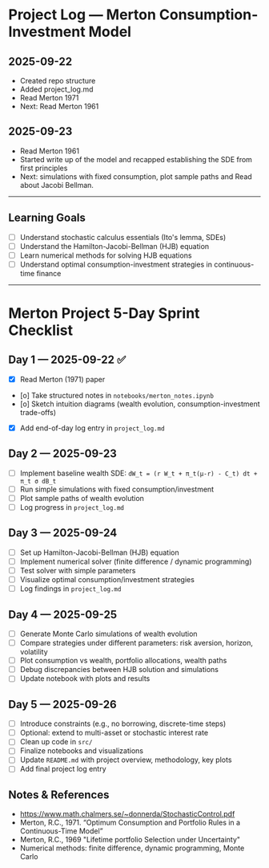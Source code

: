 # Project Log — Merton Consumption-Investment Model

## 2025-09-22
- Created repo structure
- Added project_log.md
- Read Merton 1971
- Next: Read Merton 1961

## 2025-09-23
- Read Merton 1961 
- Started write up of the model and recapped establishing the SDE from first principles 
- Next: simulations with fixed consumption, plot sample paths and Read about Jacobi Bellman.

---

## Learning Goals
- [ ] Understand stochastic calculus essentials (Ito's lemma, SDEs)
- [ ] Understand the Hamilton-Jacobi-Bellman (HJB) equation
- [ ] Learn numerical methods for solving HJB equations
- [ ] Understand optimal consumption-investment strategies in continuous-time finance

---

# Merton Project 5-Day Sprint Checklist

## Day 1 — 2025-09-22 ✅
- [x] Read Merton (1971) paper
- [o] Take structured notes in `notebooks/merton_notes.ipynb`
- [o] Sketch intuition diagrams (wealth evolution, consumption-investment trade-offs)
- [x] Add end-of-day log entry in `project_log.md`

## Day 2 — 2025-09-23
- [ ] Implement baseline wealth SDE: `dW_t = (r W_t + π_t(μ-r) - C_t) dt + π_t σ dB_t`
- [ ] Run simple simulations with fixed consumption/investment
- [ ] Plot sample paths of wealth evolution
- [ ] Log progress in `project_log.md`

## Day 3 — 2025-09-24
- [ ] Set up Hamilton-Jacobi-Bellman (HJB) equation
- [ ] Implement numerical solver (finite difference / dynamic programming)
- [ ] Test solver with simple parameters
- [ ] Visualize optimal consumption/investment strategies
- [ ] Log findings in `project_log.md`

## Day 4 — 2025-09-25
- [ ] Generate Monte Carlo simulations of wealth evolution
- [ ] Compare strategies under different parameters: risk aversion, horizon, volatility
- [ ] Plot consumption vs wealth, portfolio allocations, wealth paths
- [ ] Debug discrepancies between HJB solution and simulations
- [ ] Update notebook with plots and results

## Day 5 — 2025-09-26
- [ ] Introduce constraints (e.g., no borrowing, discrete-time steps)
- [ ] Optional: extend to multi-asset or stochastic interest rate
- [ ] Clean up code in `src/`
- [ ] Finalize notebooks and visualizations
- [ ] Update `README.md` with project overview, methodology, key plots
- [ ] Add final project log entry

## Notes & References
- https://www.math.chalmers.se/~donnerda/StochasticControl.pdf
- Merton, R.C., 1971. “Optimum Consumption and Portfolio Rules in a Continuous-Time Model”
- Merton, R.C., 1969 "Lifetime portfolio Selection under Uncertainty"
- Numerical methods: finite difference, dynamic programming, Monte Carlo